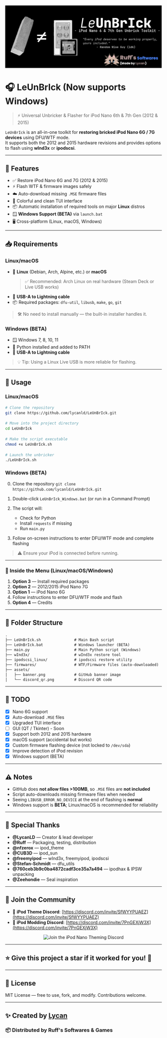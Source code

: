 <p align="center">
  <img src="assets/banner.png" alt="LeUnBrIck Banner" />
</p>

# 🎧 LeUnBrIck (Now supports Windows)

> ⚡ Universal Unbricker & Flasher for iPod Nano 6th & 7th Gen (2012 & 2015)

`LeUnBrIck` is an all-in-one toolkit for **restoring bricked iPod Nano 6G / 7G devices** using DFU/WTF mode.  
It supports both the 2012 and 2015 hardware revisions and provides options to flash using **wInd3x** or **ipodscsi**.

---

## 🔧 Features

- ✅ Restore iPod Nano 6G and 7G (2012 & 2015)  
- ⚡ Flash WTF & firmware images safely  
- ☁️ Auto-download missing `.MSE` firmware files  
- 🎨 Colorful and clean TUI interface  
- 📦 Automatic installation of required tools on major **Linux** distros  
- 🪟 **Windows Support (BETA)** via `launch.bat`  
- 🖥 Cross-platform (Linux, macOS, Windows)  

---

## 📥 Requirements

### Linux/macOS

* 🐧 **Linux** (Debian, Arch, Alpine, etc.) or **macOS**  
  > ✅ Recommended: Arch Linux on real hardware (Steam Deck or Live USB works)  
* 🔌 **USB-A to Lightning cable**  
* 📦 Required packages: `dfu-util`, `libusb`, `make`, `go`, `git`  

> 🛠 No need to install manually — the built-in installer handles it.

### Windows (BETA)

* 🪟 Windows 7, 8, 10, 11  
* 🐍 Python installed and added to PATH  
* 🔌 **USB-A to Lightning cable**  

> 💡 Tip: Using a Linux Live USB is more reliable for flashing.

---

## 🧪 Usage

### Linux/macOS

```bash
# Clone the repository
git clone https://github.com/lycanld/LeUnBrIck.git

# Move into the project directory
cd LeUnBrIck

# Make the script executable
chmod +x LeUnBrIck.sh

# Launch the unbricker
./LeUnBrIck.sh
````

### Windows (BETA)
0. Clone the repository `git clone https://github.com/lycanld/LeUnBrIck.git`
1. Double-click `LeUnBrIck_Windows.bat` (or run in a Command Prompt)
2. The script will:

   * Check for Python
   * Install `requests` if missing
   * Run `main.py`
3. Follow on-screen instructions to enter DFU/WTF mode and complete flashing

> ⚠️ Ensure your iPod is connected before running.

---

### 🧙 Inside the Menu (Linux/macOS/Windows)

1. **Option 3** — Install required packages
2. **Option 2** — 2012/2015 iPod Nano 7G
3. **Option 1** — iPod Nano 6G
4. Follow instructions to enter DFU/WTF mode and flash
5. **Option 4** — Credits

---

## 📁 Folder Structure

```
.
├── LeUnBrIck.sh               # Main Bash script
├── LeUnBrIck.bat              # Windows launcher (BETA)
├── main.py                    # Main Python script (Windows)
├── wInd3x/                    # wInd3x restore tool
├── ipodscsi_linux/            # ipodscsi restore utility
├── firmwares/                 # WTF/Firmware files (auto-downloaded)
├── assets/
│   ├── banner.png             # GitHub banner image
│   └── discord_qr.png         # Discord QR code
```

---

## 📌 TODO

* [x] Nano 6G support
* [x] Auto-download `.MSE` files
* [x] Upgraded TUI interface
* [ ] GUI (QT / Tkinter) - Soon
* [x] Support both 2012 and 2015 hardware
* [x] macOS support (accidental but works)
* [x] Custom firmware flashing device (not locked to `/dev/sda`)
* [X] Improve detection of iPod revision
* [x] Windows support (BETA)

---

## ⚠️ Notes

* GitHub does **not allow files >100MB**, so `.MSE` files are **not included**
* Script auto-downloads missing firmware files when needed
* Seeing `LIBUSB_ERROR_NO_DEVICE` at the end of flashing is **normal**
* Windows support is **BETA**; Linux/macOS is recommended for reliability

---

## 🙌 Special Thanks

* **@LycanLD** — Creator & lead developer
* **@Ruff** — Packaging, testing, distribution
* **@nfzerox** — ipod\_theme
* **@CUB3D** — ipod\_sun
* **@freemyipod** — wInd3x, freemyipod, ipodscsi
* **@Stefan-Schmidt** — dfu\_utils
* **@760ceb3b9c0ba4872cadf3ce35a7a494** — ipodhax & IPSW unpacking
* **@Zeehondie** — Seal inspiration

---

## 💬 Join the Community

* 🎨 **iPod Theme Discord**: [https://discord.com/invite/SfWYYPUAEZ](https://discord.com/invite/SfWYYPUAEZ)
* 🔧 **iPod Modding Discord**: [https://discord.com/invite/7PnGEXjW3X](https://discord.com/invite/7PnGEXjW3X)

<p align="center">
  <img src="assets/discord_qr.png" alt="Join the iPod Nano Theming Discord" width="200"/>
</p>

---

## ⭐ Give this project a star if it worked for you! 🌟

---

## 📜 License

MIT License — free to use, fork, and modify. Contributions welcome.

---

## ✨ Created by [Lycan](https://github.com/lycanld)

### 📦 Distributed by **Ruff's Softwares & Games**
